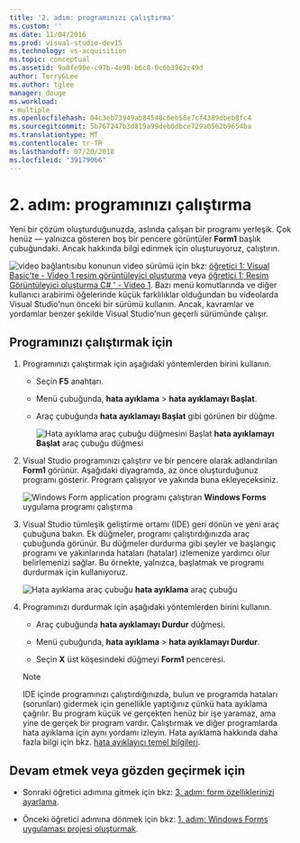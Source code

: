 ```yaml
---
title: '2. adım: programınızı çalıştırma'
ms.custom: ''
ms.date: 11/04/2016
ms.prod: visual-studio-dev15
ms.technology: vs-acquisition
ms.topic: conceptual
ms.assetid: 9a8fe90e-c97b-4e98-b6c8-0c6b3962c49d
author: TerryGLee
ms.author: tglee
manager: douge
ms.workload:
- multiple
ms.openlocfilehash: 04c3eb73949ab84548c6eb58e7cf4389dbeb8fc4
ms.sourcegitcommit: 5b767247b3d819a99deb0dbce729a0562b9654ba
ms.translationtype: MT
ms.contentlocale: tr-TR
ms.lasthandoff: 07/20/2018
ms.locfileid: "39179066"
---
```

# <a name="step-2-run-your-program"></a>2. adım: programınızı çalıştırma
Yeni bir çözüm oluşturduğunuzda, aslında çalışan bir programı yerleşik. Çok henüz — yalnızca gösteren boş bir pencere görüntüler **Form1** başlık çubuğundaki. Ancak hakkında bilgi edinmek için oluşturuyoruz, çalıştırın.

 ![video bağlantısı](../data-tools/media/playvideo.gif)bu konunun video sürümü için bkz: [öğretici 1: Visual Basic'te - Video 1 resim görüntüleyici oluşturma](http://go.microsoft.com/fwlink/?LinkId=205209) veya [öğretici 1: Resim Görüntüleyici oluşturma C# ' - Video 1](http://go.microsoft.com/fwlink/?LinkId=205199). Bazı menü komutlarında ve diğer kullanıcı arabirimi öğelerinde küçük farklılıklar olduğundan bu videolarda Visual Studio'nun önceki bir sürümü kullanın. Ancak, kavramlar ve yordamlar benzer şekilde Visual Studio'nun geçerli sürümünde çalışır.

## <a name="to-run-your-program"></a>Programınızı çalıştırmak için

1.  Programınızı çalıştırmak için aşağıdaki yöntemlerden birini kullanın.

    -   Seçin **F5** anahtarı.

    -   Menü çubuğunda, **hata ayıklama** > **hata ayıklamayı Başlat**.

    -   Araç çubuğunda **hata ayıklamayı Başlat** gibi görünen bir düğme.

         ![Hata ayıklama araç çubuğu düğmesini Başlat](../ide/media/express_icondebug.png)
**hata ayıklamayı Başlat** araç çubuğu düğmesi

2.  Visual Studio programınızı çalıştırır ve bir pencere olarak adlandırılan **Form1** görünür. Aşağıdaki diyagramda, az önce oluşturduğunuz programı gösterir. Program çalışıyor ve yakında buna ekleyeceksiniz.

     ![Windows Form application programı çalıştıran](../ide/media/express_firstrun.png)
**Windows Forms** uygulama programı çalıştırma

3.  Visual Studio tümleşik geliştirme ortamı (IDE) geri dönün ve yeni araç çubuğuna bakın. Ek düğmeler, programı çalıştırdığınızda araç çubuğunda görünür. Bu düğmeler durdurma gibi şeyler ve başlangıç programı ve yakınlarında hataları (hatalar) izlemenize yardımcı olur belirlemenizi sağlar. Bu örnekte, yalnızca, başlatmak ve programı durdurmak için kullanıyoruz.

     ![Hata ayıklama araç çubuğu](../ide/media/express_debugtoolbar.png)
**hata ayıklama** araç çubuğu

4.  Programınızı durdurmak için aşağıdaki yöntemlerden birini kullanın.

    -   Araç çubuğunda **hata ayıklamayı Durdur** düğmesi.

    -   Menü çubuğunda, **hata ayıklama** > **hata ayıklamayı Durdur**.

    -   Seçin **X** üst köşesindeki düğmeyi **Form1** penceresi.

    > [!NOTE]
    >  IDE içinde programınızı çalıştırdığınızda, bulun ve programda hataları (sorunları) gidermek için genellikle yaptığınız çünkü hata ayıklama çağrılır. Bu program küçük ve gerçekten henüz bir işe yaramaz, ama yine de gerçek bir program vardır. Çalıştırmak ve diğer programlarda hata ayıklama için aynı yordamı izleyin. Hata ayıklama hakkında daha fazla bilgi için bkz. [hata ayıklayıcı temel bilgileri](../debugger/getting-started-with-the-debugger.md).

## <a name="to-continue-or-review"></a>Devam etmek veya gözden geçirmek için

-   Sonraki öğretici adımına gitmek için bkz: [3. adım: form özelliklerinizi ayarlama](../ide/step-3-set-your-form-properties.md).

-   Önceki öğretici adımına dönmek için bkz: [1. adım: Windows Forms uygulaması projesi oluşturmak](../ide/step-1-create-a-windows-forms-application-project.md).
